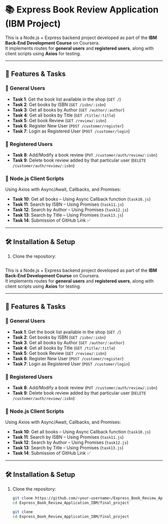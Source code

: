 # 📚 Express Book Review Application (IBM Project)

This is a Node.js + Express backend project developed as part of the **IBM Back-End Development Course** on Coursera.  
It implements routes for **general users** and **registered users**, along with client scripts using **Axios** for testing.  

---

## 🚀 Features & Tasks

### 🔹 General Users
- **Task 1**: Get the book list available in the shop (`GET /`)
- **Task 2**: Get books by ISBN (`GET /isbn/:isbn`)
- **Task 3**: Get all books by Author (`GET /author/:author`)
- **Task 4**: Get all books by Title (`GET /title/:title`)
- **Task 5**: Get book Review (`GET /review/:isbn`)
- **Task 6**: Register New User (`POST /customer/register`)
- **Task 7**: Login as Registered User (`POST /customer/login`)

### 🔹 Registered Users
- **Task 8**: Add/Modify a book review (`PUT /customer/auth/review/:isbn`)
- **Task 9**: Delete book review added by that particular user (`DELETE /customer/auth/review/:isbn`)

### 🔹 Node.js Client Scripts
Using Axios with Async/Await, Callbacks, and Promises:

- **Task 10**: Get all books – Using Async Callback function (`task10.js`)
- **Task 11**: Search by ISBN – Using Promises (`task11.js`)
- **Task 12**: Search by Author – Using Promises (`task12.js`)
- **Task 13**: Search by Title – Using Promises (`task13.js`)
- **Task 14**: Submission of GitHub Link ✅

---

## 🛠️ Installation & Setup

1. Clone the repository:
   ```bash  # 📚 Express Book Review Application (IBM Project)

This is a Node.js + Express backend project developed as part of the **IBM Back-End Development Course** on Coursera.  
It implements routes for **general users** and **registered users**, along with client scripts using **Axios** for testing.  

---

## 🚀 Features & Tasks

### 🔹 General Users
- **Task 1**: Get the book list available in the shop (`GET /`)
- **Task 2**: Get books by ISBN (`GET /isbn/:isbn`)
- **Task 3**: Get all books by Author (`GET /author/:author`)
- **Task 4**: Get all books by Title (`GET /title/:title`)
- **Task 5**: Get book Review (`GET /review/:isbn`)
- **Task 6**: Register New User (`POST /customer/register`)
- **Task 7**: Login as Registered User (`POST /customer/login`)

### 🔹 Registered Users
- **Task 8**: Add/Modify a book review (`PUT /customer/auth/review/:isbn`)
- **Task 9**: Delete book review added by that particular user (`DELETE /customer/auth/review/:isbn`)

### 🔹 Node.js Client Scripts
Using Axios with Async/Await, Callbacks, and Promises:

- **Task 10**: Get all books – Using Async Callback function (`task10.js`)
- **Task 11**: Search by ISBN – Using Promises (`task11.js`)
- **Task 12**: Search by Author – Using Promises (`task12.js`)
- **Task 13**: Search by Title – Using Promises (`task13.js`)
- **Task 14**: Submission of GitHub Link ✅

---

## 🛠️ Installation & Setup

1. Clone the repository:
   ```bash
   git clone https://github.com/<your-username>/Express_Book_Review_Application_IBM.git
   cd Express_Book_Review_Application_IBM/final_project

   git clone 
   cd Express_Book_Review_Application_IBM/final_project
